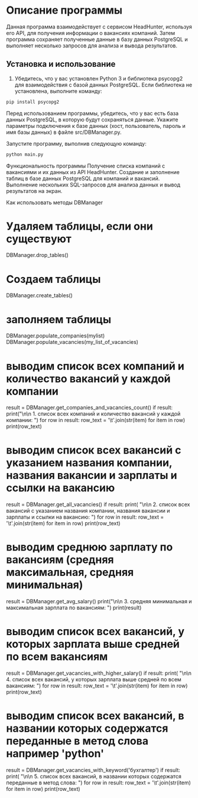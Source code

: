 # Описание программы

Данная программа взаимодействует с сервисом HeadHunter, используя его API, для получения информации о вакансиях компаний. Затем программа сохраняет полученные данные в базу данных PostgreSQL и выполняет несколько запросов для анализа и вывода результатов.

## Установка и использование

1. Убедитесь, что у вас установлен Python 3 и библиотека psycopg2 для взаимодействия с базой данных PostgreSQL. Если библиотека не установлена, выполните команду:

```bash
pip install psycopg2
```

Перед использованием программы, убедитесь, что у вас есть база данных PostgreSQL, в которую будут сохраняться данные. 
Укажите параметры подключения к базе данных (хост, пользователь, пароль и имя базы данных) в файле src/DBManager.py.

Запустите программу, выполнив следующую команду:

```bash
python main.py
```
Функциональность программы
Получение списка компаний с вакансиями и их данных из API HeadHunter.
Создание и заполнение таблиц в базе данных PostgreSQL для компаний и вакансий.
Выполнение нескольких SQL-запросов для анализа данных и вывод результатов на экран.


Как использовать методы DBManager

# Удаляем таблицы, если они существуют
DBManager.drop_tables()

# Создаем таблицы
DBManager.create_tables()

# заполняем таблицы
DBManager.populate_companies(mylist)
DBManager.populate_vacancies(my_list_of_vacancies)

# выводим список всех компаний и количество вакансий у каждой компании
result = DBManager.get_companies_and_vacancies_count()
if result:
    print("\n\n 1. список всех компаний и количество вакансий у каждой компании: ")
    for row in result:
        row_text = '\t'.join(str(item) for item in row)
        print(row_text)

# выводим список всех вакансий с указанием названия компании, названия вакансии и зарплаты и ссылки на вакансию
result = DBManager.get_all_vacancies()
if result:
    print(
        "\n\n 2. список всех вакансий с указанием названия компании, названия вакансии и зарплаты и ссылки на вакансию: ")
    for row in result:
        row_text = '\t'.join(str(item) for item in row)
        print(row_text)

# выводим среднюю зарплату по вакансиям (средняя максимальная, средняя минимальная)
result = DBManager.get_avg_salary()
print("\n\n 3. средняя минимальная и максимальная зарплата по вакансиям: ")
print(result)

# выводим список всех вакансий, у которых зарплата выше средней по всем вакансиям
result = DBManager.get_vacancies_with_higher_salary()
if result:
    print(
        "\n\n 4. список всех вакансий, у которых зарплата выше средней по всем вакансиям: ")
    for row in result:
        row_text = '\t'.join(str(item) for item in row)
        print(row_text)

# выводим список всех вакансий, в названии которых содержатся переданные в метод слова  например 'python'
result = DBManager.get_vacancies_with_keyword('бухгалтер')
if result:
    print(
        "\n\n 5. список всех вакансий, в названии которых содержатся переданные в метод слова: ")
    for row in result:
        row_text = '\t'.join(str(item) for item in row)
        print(row_text)


